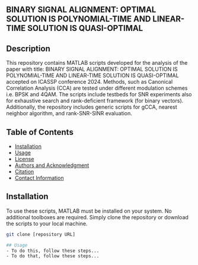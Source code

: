 ## BINARY SIGNAL ALIGNMENT: OPTIMAL SOLUTION IS POLYNOMIAL-TIME AND LINEAR-TIME SOLUTION IS QUASI-OPTIMAL

## Description
This repository contains MATLAB scripts developed for the analysis of the paper with title: BINARY SIGNAL ALIGNMENT: OPTIMAL SOLUTION IS POLYNOMIAL-TIME AND LINEAR-TIME SOLUTION IS QUASI-OPTIMAL accepted on ICASSP conference 2024. Methods, such as Canonical Correlation Analysis (CCA) are tested under different modulation schemes i.e. BPSK and 4QAM. The scripts include testbeds for SNR experiments also for exhaustive search and rank-deficient framework (for binary vectors). Additionally, the repository includes generic scripts for gCCA, nearest neighbor algorithm, and rank-SNR-SINR evaluation.

## Table of Contents
- [Installation](#installation)
- [Usage](#usage)
- [License](#license)
- [Authors and Acknowledgment](#authorsandacknowledgment)
- [Citation](#citation)
- [Contact Information](#contactinformation)

## Installation
To use these scripts, MATLAB must be installed on your system. No additional toolboxes are required. Simply clone the repository or download the scripts to your local machine.

```bash
git clone [repository URL]

## Usage
- To do this, follow these steps...
- To do that, follow these steps...
